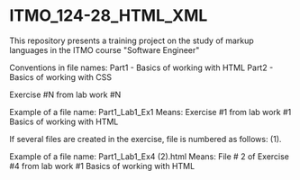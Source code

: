 # ITMO_124-28_HTML_XML


This repository presents a training project on the study of markup languages in the ITMO course "Software Engineer"

Conventions in file names:
  Part1 - Basics of working with HTML
  Part2 - Basics of working with CSS

  Exercise #N from lab work #N

  Example of a file name: 
    Part1_Lab1_Ex1 
  Means: 
    Exercise #1 from lab work #1 Basics of working with HTML


If several files are created in the exercise,  file is numbered as follows: (1).

  Example of a file name:
    Part1_Lab1_Ex4 (2).html
    Means: 
      File # 2 of Exercise #4 from lab work #1 Basics of working with HTML